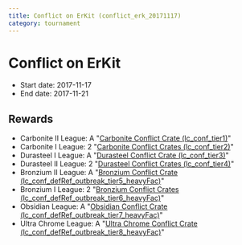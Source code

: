 ```yaml
---
title: Conflict on ErKit (conflict_erk_20171117)
category: tournament
---
```

# Conflict on ErKit

  * Start date: 2017-11-17
  * End date: 2017-11-21

## Rewards

  * Carbonite II League: A "[Carbonite Conflict Crate (lc_conf_tier1)](lc_conf_tier1.html)"
  * Carbonite I League: 2 "[Carbonite Conflict Crates (lc_conf_tier2)](lc_conf_tier2.html)"
  * Durasteel I League: A "[Durasteel Conflict Crate (lc_conf_tier3)](lc_conf_tier3.html)"
  * Durasteel II League: 2 "[Durasteel Conflict Crates (lc_conf_tier4)](lc_conf_tier4.html)"
  * Bronzium II League: A "[Bronzium Conflict Crate (lc_conf_defRef_outbreak_tier5_heavyFac)](lc_conf_defRef_outbreak_tier5_heavyFac.html)"
  * Bronzium I League: 2 "[Bronzium Conflict Crates (lc_conf_defRef_outbreak_tier6_heavyFac)](lc_conf_defRef_outbreak_tier6_heavyFac.html)"
  * Obsidian League: A "[Obsidian Conflict Crate (lc_conf_defRef_outbreak_tier7_heavyFac)](lc_conf_defRef_outbreak_tier7_heavyFac.html)"
  * Ultra Chrome League: A "[Ultra Chrome Conflict Crate (lc_conf_defRef_outbreak_tier8_heavyFac)](lc_conf_defRef_outbreak_tier8_heavyFac.html)"
